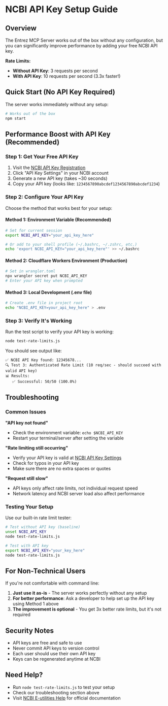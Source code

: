 # NCBI API Key Setup Guide

## Overview

The Entrez MCP Server works out of the box without any configuration, but you can significantly improve performance by adding your free NCBI API key.

**Rate Limits:**
- **Without API Key**: 3 requests per second
- **With API Key**: 10 requests per second (3.3x faster!)

## Quick Start (No API Key Required)

The server works immediately without any setup:
```bash
# Works out of the box
npm start
```

## Performance Boost with API Key (Recommended)

### Step 1: Get Your Free API Key

1. Visit the [NCBI API Key Registration](https://ncbiinsights.ncbi.nlm.nih.gov/2017/11/02/new-api-keys-for-the-e-utilities/)
2. Click "API Key Settings" in your NCBI account
3. Generate a new API key (takes ~30 seconds)
4. Copy your API key (looks like: `1234567890abcdef1234567890abcdef1234`)

### Step 2: Configure Your API Key

Choose the method that works best for your setup:

#### Method 1: Environment Variable (Recommended)
```bash
# Set for current session
export NCBI_API_KEY="your_api_key_here"

# Or add to your shell profile (~/.bashrc, ~/.zshrc, etc.)
echo 'export NCBI_API_KEY="your_api_key_here"' >> ~/.bashrc
```

#### Method 2: Cloudflare Workers Environment (Production)
```bash
# Set in wrangler.toml
npx wrangler secret put NCBI_API_KEY
# Enter your API key when prompted
```

#### Method 3: Local Development (.env file)
```bash
# Create .env file in project root
echo "NCBI_API_KEY=your_api_key_here" > .env
```

### Step 3: Verify It's Working

Run the test script to verify your API key is working:
```bash
node test-rate-limits.js
```

You should see output like:
```
✅ NCBI API Key found: 12345678...
🔍 Test 3: Authenticated Rate Limit (10 req/sec - should succeed with valid API key)
📊 Results:
   ✅ Successful: 50/50 (100.0%)
```

## Troubleshooting

### Common Issues

**"API key not found"**
- Check the environment variable: `echo $NCBI_API_KEY`
- Restart your terminal/server after setting the variable

**"Rate limiting still occurring"**
- Verify your API key is valid at [NCBI API Key Settings](https://www.ncbi.nlm.nih.gov/account/settings/)
- Check for typos in your API key
- Make sure there are no extra spaces or quotes

**"Request still slow"**
- API keys only affect rate limits, not individual request speed
- Network latency and NCBI server load also affect performance

### Testing Your Setup

Use our built-in rate limit tester:
```bash
# Test without API key (baseline)
unset NCBI_API_KEY
node test-rate-limits.js

# Test with API key
export NCBI_API_KEY="your_key_here" 
node test-rate-limits.js
```

## For Non-Technical Users

If you're not comfortable with command line:

1. **Just use it as-is** - The server works perfectly without any setup
2. **For better performance**: Ask a developer to help set up the API key using Method 1 above
3. **The improvement is optional** - You get 3x better rate limits, but it's not required

## Security Notes

- API keys are free and safe to use
- Never commit API keys to version control
- Each user should use their own API key
- Keys can be regenerated anytime at NCBI

## Need Help?

- Run `node test-rate-limits.js` to test your setup
- Check our troubleshooting section above
- Visit [NCBI E-utilities Help](https://www.ncbi.nlm.nih.gov/books/NBK25497/) for official documentation 